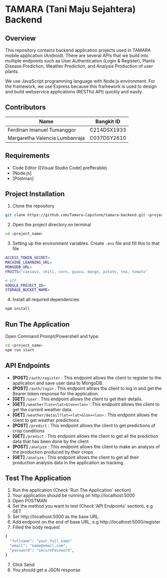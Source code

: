 # TAMARA (Tani Maju Sejahtera) Backend

## Overview

This repository contains backend application projects used in TAMARA mobile application (Android). There are several APIs that we build into multiple endpoints such as User Authentication (Login & Register), Plants Disease Prediction, Weather Prediction, and Analysis Production of user plants.

We use JavaScript programming language with Node.js environment. For the framework, we use Express because this framework is used to design and build webservice applications (RESTful API) quickly and easily.

## Contributors

| Name                           | Bangkit ID  |
| ------------------------------ | ----------- |
| Ferdinan Imanuel Tumanggor     | C214DSX1933 |
| Margaretha Valencia Lumbanraja | C037DSY2610 |


## Requirements

- Code Editor ([Visual Studio Code] prefferable)
- [Node.js]
- [Postman]

## Project Installation

1. Clone the repository

```bash
git clone https://github.com/Tamara-Capstone/tamara-backend.git <project_name>
```

2. Open the project directory on terminal

```bash
cd <project_name>
```

3. Setting up the environment variables. Create `.env` file and fill this to that file

```bash
ACCESS_TOKEN_SECRET=
MACHINE_LEARNING_URL=
MONGODB_URL=
FRUITS="cassava, chili, corn, guava, mango, potato, tea, tomato"

# GCP
GOOGLE_PROJECT_ID=
STORAGE_BUCKET_NAME=
```

4. Install all required dependencies

```bash
npm install
```

## Run The Application

Open Command Prompt/Powershell and type:

```bash
cd <project_name>
npm run start
```

## API Endpoints

- **[POST]** `/auth/register` : This endpoint allows the client to register to the application and save user data to MongoDB.
- **[POST]** `/auth/login` : This endpoint allows the client to log in and get the Bearer token response for the application.
- **[GET]** `/user` : This endpoint allows the client to get their details.
- **[GET]** `/weather?lat=<lat>&lon=<lon>` : This endpoint allows the client to get the current weather data.
- **[GET]** `/weather/detail?lat=<lat>&lon=<lon>` : This endpoint allows the client to get weather predictions
- **[POST]** `/predict` : This endpoint allows the client to get predictions of crop conditions
- **[GET]** `/predict` : This endpoint allows the client to get all the prediction data that has been done by the client
- **[POST]** `/analyze` : This endpoint allows the client to make an analysis of the production produced by their crops
- **[GET]** `/analyze` : This endpoint allows the client to get all their production analysis data in the application as tracking.

## Test The Application

1. Run the application (Check 'Run The Application' section)
2. Your application should be running on http://localhost:5000
3. Open POSTMAN
4. Set the method you want to test (Check 'API Endpoints' section), e.g GET
5. Set http://localhost:5000 as the base URL.
6. Add endpoint on the end of base URL, e.g http://localhost:5000/register
7. Filled the body request
```bash
{
  "fullname": "your_full_name"
  "email": "name@email.com",
  "password": "securePassword",
}
```
7. Click Send
8. You should get a JSON response 
